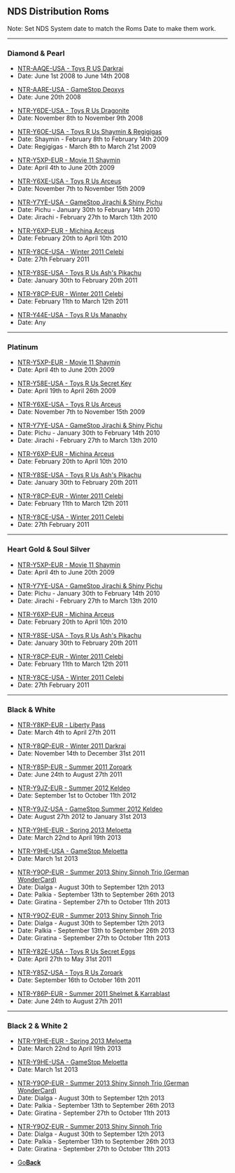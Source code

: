 ## NDS Distribution Roms
Note: Set NDS System date to match the Roms Date to make them work.


---------------------------------------
### Diamond & Pearl
<ul>
            <li><a href="NTR-AAQE-USA - Toys R US Darkrai.nds">NTR-AAQE-USA - Toys R US Darkrai</a></li>
            <li>Date: June 1st 2008 to June 14th 2008</li>
</ul>
<ul>
            <li><a href="NTR-AARE-USA - GameStop Deoxys.nds">NTR-AARE-USA - GameStop Deoxys</a></li>
            <li>Date: June 20th 2008</li>
</ul>
<ul>
            <li><a href="NTR-Y6DE-USA - Toys R Us Dragonite.nds">NTR-Y6DE-USA - Toys R Us Dragonite</a></li>
            <li>Date: November 8th to November 9th 2008</li>
</ul>
<ul>
            <li><a href="NTR-Y6OE-USA - Toys R Us Shaymin & Regigigas.nds">NTR-Y6OE-USA - Toys R Us Shaymin & Regigigas</a></li>
            <li>Date: Shaymin - February 8th to February 14th 2009</li>
            <li>Date: Regigigas - March 8th to March 21st 2009</li>
</ul>
<ul>
            <li><a href="NTR-Y5XP-EUR - Movie 11 Shaymin.nds">NTR-Y5XP-EUR - Movie 11 Shaymin</a></li>
            <li>Date: April 4th to June 20th 2009</li>
</ul>
<ul>
            <li><a href="NTR-Y6XE-USA - Toys R Us Arceus.nds">NTR-Y6XE-USA - Toys R Us Arceus</a></li>
            <li>Date: November 7th to November 15th 2009</li>
</ul>
<ul>
            <li><a href="NTR-Y7YE-USA - GameStop Jirachi & Shiny Pichu.nds">NTR-Y7YE-USA - GameStop Jirachi & Shiny Pichu</a></li>
            <li>Date: Pichu - January 30th to February 14th 2010</li>
            <li>Date: Jirachi - February 27th to March 13th 2010</li>
</ul>
<ul>
            <li><a href="NTR-Y6XP-EUR - Michina Arceus.nds">NTR-Y6XP-EUR - Michina Arceus</a></li>
            <li>Date: February 20th to April 10th 2010</li>
</ul>
<ul>
            <li><a href="NTR-Y8CE-USA - Winter 2011 Celebi.nds">NTR-Y8CE-USA - Winter 2011 Celebi</a></li>
            <li>Date: 27th February 2011</li>
</ul>
<ul>
            <li><a href="NTR-Y8SE-USA - Toys R Us Ash's Pikachu.nds">NTR-Y8SE-USA - Toys R Us Ash's Pikachu</a></li>
            <li>Date: January 30th to February 20th 2011</li>
</ul>
<ul>
            <li><a href="NTR-Y8CP-EUR - Winter 2011 Celebi.nds">NTR-Y8CP-EUR - Winter 2011 Celebi</a></li>
            <li>Date: February 11th to March 12th 2011</li>
</ul>
<ul>
            <li><a href="NTR-Y44E-USA - Toys R Us Manaphy.nds">NTR-Y44E-USA - Toys R Us Manaphy</a></li>
            <li>Date: Any</li>
</ul>


---------------------------------------
### Platinum
<ul>
            <li><a href="NTR-Y5XP-EUR - Movie 11 Shaymin.nds">NTR-Y5XP-EUR - Movie 11 Shaymin</a></li>
            <li>Date: April 4th to June 20th 2009</li>
</ul>
<ul>
            <li><a href="NTR-Y58E-USA - Toys R Us Secret Key.nds">NTR-Y58E-USA - Toys R Us Secret Key</a></li>
            <li>Date: April 19th to April 26th 2009</li>
</ul>
<ul>
            <li><a href="NTR-Y6XE-USA - Toys R Us Arceus.nds">NTR-Y6XE-USA - Toys R Us Arceus</a></li>
            <li>Date: November 7th to November 15th 2009</li>
</ul>
<ul>
            <li><a href="NTR-Y7YE-USA - GameStop Jirachi & Shiny Pichu.nds">NTR-Y7YE-USA - GameStop Jirachi & Shiny Pichu</a></li>
            <li>Date: Pichu - January 30th to February 14th 2010</li>
            <li>Date: Jirachi - February 27th to March 13th 2010</li>
</ul>
<ul>
            <li><a href="NTR-Y6XP-EUR - Michina Arceus.nds">NTR-Y6XP-EUR - Michina Arceus</a></li>
            <li>Date: February 20th to April 10th 2010</li>
</ul>
<ul>
            <li><a href="NTR-Y8SE-USA - Toys R Us Ash's Pikachu.nds">NTR-Y8SE-USA - Toys R Us Ash's Pikachu</a></li>
            <li>Date: January 30th to February 20th 2011</li>
</ul>
<ul>
            <li><a href="NTR-Y8CP-EUR - Winter 2011 Celebi.nds">NTR-Y8CP-EUR - Winter 2011 Celebi</a></li>
            <li>Date: February 11th to March 12th 2011</li>
</ul>
<ul>
            <li><a href="NTR-Y8CE-USA - Winter 2011 Celebi.nds">NTR-Y8CE-USA - Winter 2011 Celebi</a></li>
            <li>Date: 27th February 2011</li>
</ul>


---------------------------------------
### Heart Gold & Soul Silver
<ul>
            <li><a href="">NTR-Y5XP-EUR - Movie 11 Shaymin</a></li>
            <li>Date: April 4th to June 20th 2009</li>
</ul>
<ul>
            <li><a href="">NTR-Y7YE-USA - GameStop Jirachi & Shiny Pichu</a></li>
            <li>Date: Pichu - January 30th to February 14th 2010</li>
            <li>Date: Jirachi - February 27th to March 13th 2010</li>
</ul>
<ul>
            <li><a href="">NTR-Y6XP-EUR - Michina Arceus</a></li>
            <li>Date: February 20th to April 10th 2010</li>
</ul>
<ul>
            <li><a href="">NTR-Y8SE-USA - Toys R Us Ash's Pikachu</a></li>
            <li>Date: January 30th to February 20th 2011</li>
</ul>
<ul>
            <li><a href="">NTR-Y8CP-EUR - Winter 2011 Celebi</a></li>
            <li>Date: February 11th to March 12th 2011</li>
</ul>
<ul>
            <li><a href="">NTR-Y8CE-USA - Winter 2011 Celebi</a></li>
            <li>Date: 27th February 2011</li>
</ul>


---------------------------------------
### Black & White
<ul>
            <li><a href="">NTR-Y8KP-EUR - Liberty Pass</a></li>
            <li>Date: March 4th to April 27th 2011</li>
</ul>
<ul>
            <li><a href="">NTR-Y8QP-EUR - Winter 2011 Darkrai</a></li>
            <li>Date: November 14th to December 31st 2011</li>
</ul>
<ul>
            <li><a href="">NTR-Y85P-EUR - Summer 2011 Zoroark</a></li>
            <li>Date: June 24th to August 27th 2011</li>
</ul>
<ul>
            <li><a href="">NTR-Y9JZ-EUR - Summer 2012 Keldeo</a></li>
            <li>Date: September 1st to October 11th 2012</li>
</ul>
<ul>
            <li><a href="">NTR-Y9JZ-USA - GameStop Summer 2012 Keldeo</a></li>
            <li>Date: August 27th 2012 to January 31st 2013</li>
</ul>
<ul>
            <li><a href="">NTR-Y9HE-EUR - Spring 2013 Meloetta</a></li>
            <li>Date: March 22nd to April 19th 2013</li>
</ul>
<ul>
            <li><a href="">NTR-Y9HE-USA - GameStop Meloetta</a></li>
            <li>Date: March 1st 2013</li>
</ul>
<ul>
            <li><a href="">NTR-Y9OP-EUR - Summer 2013 Shiny Sinnoh Trio (German WonderCard)</a></li>
            <li>Date: Dialga - August 30th to September 12th 2013</li>
            <li>Date: Palkia - September 13th to September 26th 2013</li>
            <li>Date: Giratina - September 27th to October 11th 2013</li>
</ul>
<ul>
            <li><a href="">NTR-Y9OZ-EUR - Summer 2013 Shiny Sinnoh Trio</a></li>
            <li>Date: Dialga - August 30th to September 12th 2013</li>
            <li>Date: Palkia - September 13th to September 26th 2013</li>
            <li>Date: Giratina - September 27th to October 11th 2013</li>
</ul>
<ul>
            <li><a href="">NTR-Y82E-USA - Toys R Us Secret Eggs</a></li>
            <li>Date: April 27th to May 31st 2011</li>
</ul>
<ul>
            <li><a href="">NTR-Y85Z-USA - Toys R Us Zoroark</a></li>
            <li>Date: September 16th to October 16th 2011</li>
</ul>
<ul>
            <li><a href="">NTR-Y86P-EUR - Summer 2011 Shelmet & Karrablast</a></li>
            <li>Date: June 24th to August 27th 2011</li>
</ul>


---------------------------------------
### Black 2 & White 2
<ul>
            <li><a href="">NTR-Y9HE-EUR - Spring 2013 Meloetta</a></li>
            <li>Date: March 22nd to April 19th 2013</li>
</ul>
<ul>
            <li><a href="">NTR-Y9HE-USA - GameStop Meloetta</a></li>
            <li>Date: March 1st 2013</li>
</ul>
<ul>
            <li><a href="">NTR-Y9OP-EUR - Summer 2013 Shiny Sinnoh Trio (German WonderCard)</a></li>
            <li>Date: Dialga - August 30th to September 12th 2013</li>
            <li>Date: Palkia - September 13th to September 26th 2013</li>
            <li>Date: Giratina - September 27th to October 11th 2013</li>
</ul>
<ul>
            <li><a href="">NTR-Y9OZ-EUR - Summer 2013 Shiny Sinnoh Trio</a></li>
            <li>Date: Dialga - August 30th to September 12th 2013</li>
            <li>Date: Palkia - September 13th to September 26th 2013</li>
            <li>Date: Giratina - September 27th to October 11th 2013</li>
</ul>

<onebutton>
<ul>
            <li><a href="../">Go<strong>Back</strong></a></li>
          </ul>
</onebutton>

